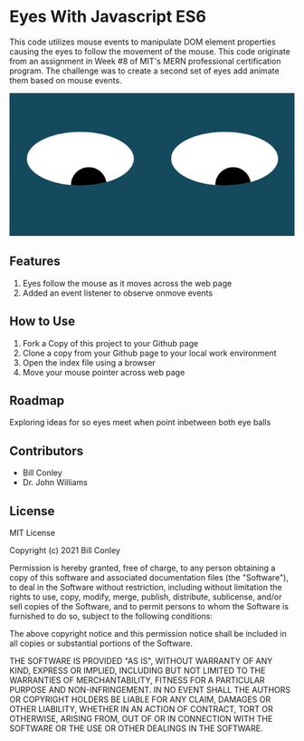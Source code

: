 # Eyes With Javascript ES6
<p>This code utilizes mouse events to manipulate DOM element properties causing the eyes to follow the movement of the mouse. This code originate from an assignment in Week #8 of MIT's MERN professional certification program. The challenge was to create a second set of eyes add animate them based on mouse events.</p>
<img src="./eyes.jpg"/>
<h2>Features</h2>
<ol>
<li>Eyes follow the mouse as it moves across the web page</li>
<li>Added an event listener to observe onmove events</li>
</ol>
<h2>How to Use</h2>
<ol>
<li>Fork a Copy of this project to your Github page</li>
<li>Clone a copy from your Github page to your local work environment</li>
<li>Open the index file using a browser</li>
<li>Move your mouse pointer across web page</li>
</ol>
<h2>Roadmap</h2>
<p>Exploring ideas for so eyes meet when point inbetween both eye balls</p>
<h2>Contributors</h2>
<ul>
  <li>Bill Conley</li>
  <li>Dr. John Williams</li>
 </ul>
<h2>License</h2>
  <p>MIT License</p>
  <p>Copyright (c) 2021 Bill Conley</p>
  <p>Permission is hereby granted, free of charge, to any person obtaining a copy
of this software and associated documentation files (the "Software"), to deal
in the Software without restriction, including without limitation the rights
to use, copy, modify, merge, publish, distribute, sublicense, and/or sell
copies of the Software, and to permit persons to whom the Software is
furnished to do so, subject to the following conditions:</p>
  <p>The above copyright notice and this permission notice shall be included in all
copies or substantial portions of the Software.</p>
  <p>THE SOFTWARE IS PROVIDED "AS IS", WITHOUT WARRANTY OF ANY KIND, EXPRESS OR
IMPLIED, INCLUDING BUT NOT LIMITED TO THE WARRANTIES OF MERCHANTABILITY,
FITNESS FOR A PARTICULAR PURPOSE AND NON-INFRINGEMENT. IN NO EVENT SHALL THE
AUTHORS OR COPYRIGHT HOLDERS BE LIABLE FOR ANY CLAIM, DAMAGES OR OTHER
LIABILITY, WHETHER IN AN ACTION OF CONTRACT, TORT OR OTHERWISE, ARISING FROM,
OUT OF OR IN CONNECTION WITH THE SOFTWARE OR THE USE OR OTHER DEALINGS IN THE
SOFTWARE.</p>
